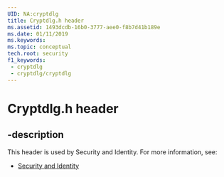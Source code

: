 ```yaml
---
UID: NA:cryptdlg
title: Cryptdlg.h header
ms.assetid: 1493dcdb-16b0-3777-aee0-f8b7d41b189e
ms.date: 01/11/2019
ms.keywords: 
ms.topic: conceptual
tech.root: security
f1_keywords:
 - cryptdlg
 - cryptdlg/cryptdlg
---
```


# Cryptdlg.h header


## -description

This header is used by Security and Identity. For more information, see:

- [Security and Identity](../_security/index.md)

